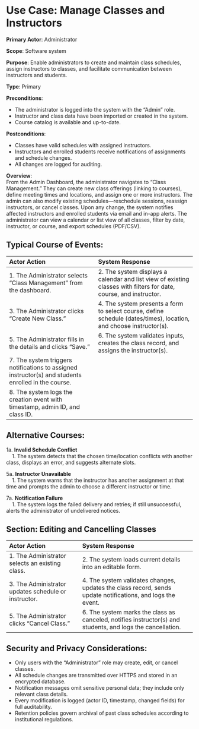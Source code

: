 Use Case: Manage Classes and Instructors
=================================
**Primary Actor**: Administrator  

**Scope**: Software system  

**Purpose**: Enable administrators to create and maintain class schedules, assign instructors to classes, and facilitate communication between instructors and students.  

**Type**: Primary  

**Preconditions**:
- The administrator is logged into the system with the “Admin” role.
- Instructor and class data have been imported or created in the system.
- Course catalog is available and up-to-date.

**Postconditions**:
- Classes have valid schedules with assigned instructors.
- Instructors and enrolled students receive notifications of assignments and schedule changes.
- All changes are logged for auditing.

**Overview**:  
From the Admin Dashboard, the administrator navigates to “Class Management.” They can create new class offerings (linking to courses), define meeting times and locations, and assign one or more instructors. The admin can also modify existing schedules—reschedule sessions, reassign instructors, or cancel classes. Upon any change, the system notifies affected instructors and enrolled students via email and in-app alerts. The administrator can view a calendar or list view of all classes, filter by date, instructor, or course, and export schedules (PDF/CSV).

Typical Course of Events:
-------------------------

| Actor Action                                                                 | System Response                                                                                                        |
|:-----------------------------------------------------------------------------|:-----------------------------------------------------------------------------------------------------------------------|
| 1. The Administrator selects “Class Management” from the dashboard.          | 2. The system displays a calendar and list view of existing classes with filters for date, course, and instructor.    |
| 3. The Administrator clicks “Create New Class.”                              | 4. The system presents a form to select course, define schedule (dates/times), location, and choose instructor(s).    |
| 5. The Administrator fills in the details and clicks “Save.”                 | 6. The system validates inputs, creates the class record, and assigns the instructor(s).                              |
| 7. The system triggers notifications to assigned instructor(s) and students enrolled in the course.            |
| 8. The system logs the creation event with timestamp, admin ID, and class ID. |

Alternative Courses:
--------------------
1a. **Invalid Schedule Conflict**  
&nbsp;&nbsp;&nbsp;&nbsp;1. The system detects that the chosen time/location conflicts with another class, displays an error, and suggests alternate slots.  

5a. **Instructor Unavailable**  
&nbsp;&nbsp;&nbsp;&nbsp;1. The system warns that the instructor has another assignment at that time and prompts the admin to choose a different instructor or time.  

7a. **Notification Failure**  
&nbsp;&nbsp;&nbsp;&nbsp;1. The system logs the failed delivery and retries; if still unsuccessful, alerts the administrator of undelivered notices.

Section: Editing and Cancelling Classes
---------------------------------------
| Actor Action                                     | System Response                                                                                  |
|:-------------------------------------------------|:-------------------------------------------------------------------------------------------------|
| 1. The Administrator selects an existing class.   | 2. The system loads current details into an editable form.                                       |
| 3. The Administrator updates schedule or instructor. | 4. The system validates changes, updates the class record, sends update notifications, and logs the event. |
| 5. The Administrator clicks “Cancel Class.”       | 6. The system marks the class as canceled, notifies instructor(s) and students, and logs the cancellation.   |

Security and Privacy Considerations:
-----------------------------------
- Only users with the “Administrator” role may create, edit, or cancel classes.  
- All schedule changes are transmitted over HTTPS and stored in an encrypted database.  
- Notification messages omit sensitive personal data; they include only relevant class details.  
- Every modification is logged (actor ID, timestamp, changed fields) for full auditability.  
- Retention policies govern archival of past class schedules according to institutional regulations.  
